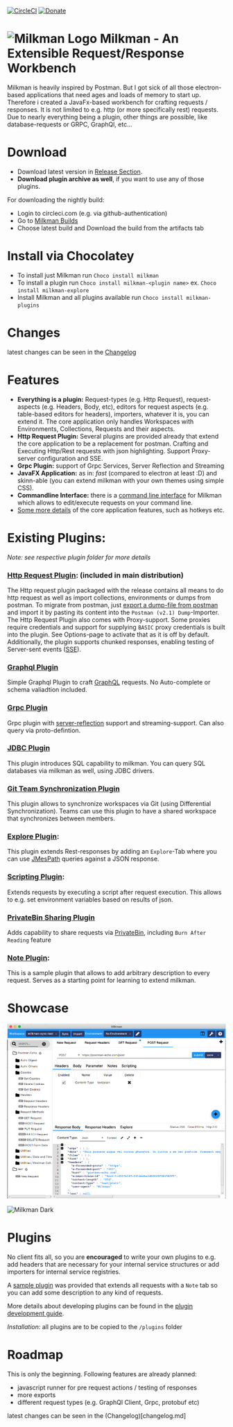 [![CircleCI](https://circleci.com/gh/warmuuh/milkman.svg?style=svg)](https://circleci.com/gh/warmuuh/milkman)
[![Donate](https://liberapay.com/assets/widgets/donate.svg)](https://liberapay.com/warmuuh/donate)

# ![Milkman Logo](img/milk-bottle.png) Milkman - An Extensible Request/Response Workbench

Milkman is heavily inspired by Postman. But I got sick of all those electron-based applications that need ages and loads of memory to start up.
Therefore i created a JavaFx-based workbench for crafting requests / responses. It is not limited to e.g. http (or more specifically rest) requests. Due to nearly
everything being a plugin, other things are possible, like database-requests or GRPC, GraphQl, etc...


# Download

 * Download latest version in [Release Section](https://github.com/warmuuh/milkman/releases). 
 * **Download plugin archive as well**, if you want to use any of those plugins.

For downloading the nightly build:

 * Login to circleci.com (e.g. via github-authentication)
 * Go to [Milkman Builds](https://circleci.com/gh/warmuuh/milkman/tree/master)
 * Choose latest build and Download the build from the artifacts tab
 
# Install via Chocolatey
 * To install just Milkman run `Choco install milkman`
 * To install a plugin run `Choco install milkman-<plugin name>` ex. `Choco install milkman-explore`
 * Install Milkman and all plugins available run `Choco install milkman-plugins` 

# Changes

latest changes can be seen in the [Changelog](changelog.md)

# Features

 * **Everything is a plugin:** Request-types (e.g. Http Request), request-aspects (e.g. Headers, Body, etc), editors for request aspects (e.g. table-based editors for headers), importers, whatever it is, you can extend it. The core application only handles Workspaces with Environments, Collections, Requests and their aspects.
 * **Http Request Plugin:** Several plugins are provided already that extend the core application to be a replacement for postman. Crafting and Executing Http/Rest requests with json highlighting. Support Proxy-server configuration and SSE.
 * **Grpc Plugin:** support of Grpc Services, Server Reflection and Streaming
 * **JavaFX Application:** as in: *fast* (compared to electron at least :D) and skinn-able (you can extend milkman with your own themes using simple CSS).
 * **Commandline Interface:** there is a [command line interface](/milkman-cli) for Milkman which allows to edit/execute requests on your command line.
 * [Some more details](docs/features.md) of the core application features, such as hotkeys etc.
 
# Existing Plugins:

*Note: see respective plugin folder for more details*

### [Http Request Plugin](/milkman-rest): (included in main distribution)
The Http request plugin packaged with the release contains all means to do http request as well as import collections, environments or dumps from postman.
To migrate from postman, just [export a dump-file from postman](https://learning.getpostman.com/docs/postman/collections/data_formats/#data-dumps) and import it by pasting its content into the `Postman (v2.1) Dump`-Importer.
The Http Request Plugin also comes with Proxy-support. Some proxies require credentials and support for supplying `BASIC` proxy credentials is built into the plugin. See Options-page to activate that as it is off by default.
Additionally, the plugin supports chunked responses, enabling testing of Server-sent events ([SSE](https://en.wikipedia.org/wiki/Server-sent_events)).


### [Graphql Plugin](/milkman-graphql)
Simple Graphql Plugin to craft  [GraphQL](https://graphql.org/) requests. No Auto-complete or schema valiadtion included.

### [Grpc Plugin](/milkman-grpc)
Grpc plugin with [server-reflection](https://github.com/grpc/grpc/blob/master/doc/server-reflection.md) support and streaming-support. Can also query via proto-defintion.

### [JDBC Plugin](/milkman-jdbc)
This plugin introduces SQL capability to milkman. You can query SQL databases via milkman as well, using JDBC drivers.

### [Git Team Synchronization Plugin](/milkman-sync-git)
This plugin allows to synchronize workspaces via Git (using Differential Synchronization). Teams can use this plugin to have a shared workspace that synchronizes between members.

### [Explore Plugin](/milkman-explore):
This plugin extends Rest-responses by adding an `Explore`-Tab where you can use [JMesPath](http://jmespath.org/) queries against a JSON response.

### [Scripting Plugin](/milkman-scripting):
Extends requests by executing a script after request execution. This allows to e.g. set environment variables based on results of json.

### [PrivateBin Sharing Plugin](/milkman-privatebin)
Adds capability to share requests via [PrivateBin](http://PrivateBin.net), including `Burn After Reading` feature

### [Note Plugin](/milkman-note):
This is a sample plugin that allows to add arbitrary description to every request. Serves as a starting point for learning to extend milkman.

# Showcase

![Milkman White](img/screenshot.png)

![Milkman Dark](img/screenshot-sql-dark.png)

# Plugins

No client fits all, so you are **encouraged** to write your own plugins to e.g. add headers that are necessary for your internal service structures or add importers for internal service registries.

A [sample plugin](https://github.com/warmuuh/milkman/tree/master/milkman-note) was provided that extends all requests with a `Note` tab so you can add some description to any kind of requests.

More details about developing plugins can be found in the [plugin development guide](/docs/plugin-development.md).

*Installation:* all plugins are to be copied to the `/plugins` folder

# Roadmap
This is only the beginning. Following features are already planned:

 * javascript runner for pre request actions / testing of responses
 * more exports
 * different request types (e.g. GraphQl Client, Grpc, protobuf etc)

latest changes can be seen in the (Changelog)[changelog.md]
